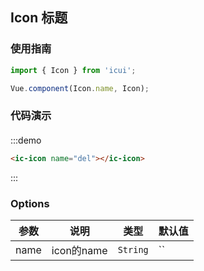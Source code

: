 ## Icon 标题

### 使用指南
``` javascript
import { Icon } from 'icui';

Vue.component(Icon.name, Icon);
```

### 代码演示

#### 

:::demo
```html
<ic-icon name="del"></ic-icon>
```
:::

### Options

| 参数       | 说明      | 类型       | 默认值       |
|-----------|-----------|-----------|-------------|
| name | icon的name | `String` | ``|


